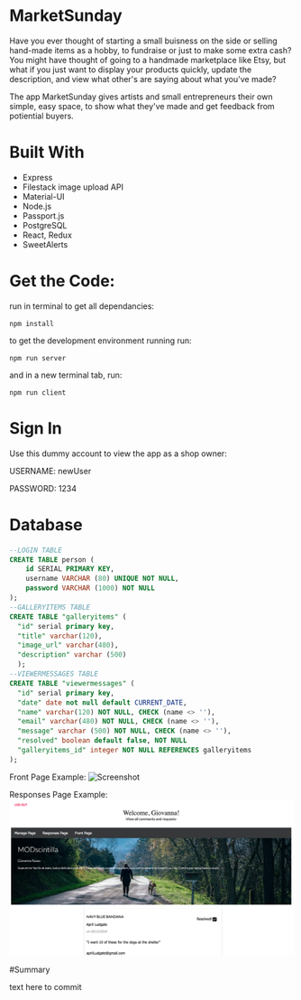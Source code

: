 # MarketSunday
Have you ever thought of starting a small buisness on the side or selling hand-made items as a hobby, to fundraise or just to make some extra cash? You might have thought of going to a handmade marketplace like Etsy, but what if you just want to display your products quickly, update the description, and view what other's are saying about what you've made? 

The app MarketSunday gives artists and small entrepreneurs their own simple, easy space, to show what they've made and get feedback from potiential buyers. 

# Built With
* Express
* Filestack image upload API
* Material-UI
* Node.js
* Passport.js
* PostgreSQL
* React, Redux
* SweetAlerts

# Get the Code: 

run in terminal to get all dependancies: 
```
npm install
```

to get the development environment running run:
```
npm run server
```
and in a new terminal tab, run:
```
npm run client
```

# Sign In

Use this dummy account to view the app as a shop owner: 

USERNAME: newUser

PASSWORD: 1234

# Database

```SQL
--LOGIN TABLE
CREATE TABLE person (
    id SERIAL PRIMARY KEY,
    username VARCHAR (80) UNIQUE NOT NULL,
    password VARCHAR (1000) NOT NULL
);
--GALLERYITEMS TABLE
CREATE TABLE "galleryitems" (
  "id" serial primary key,
  "title" varchar(120),
  "image_url" varchar(480),
  "description" varchar (500)
  );
--VIEWERMESSAGES TABLE
CREATE TABLE "viewermessages" (
  "id" serial primary key,
  "date" date not null default CURRENT_DATE,
  "name" varchar(120) NOT NULL, CHECK (name <> ''),
  "email" varchar(480) NOT NULL, CHECK (name <> ''),
  "message" varchar (500) NOT NULL, CHECK (name <> ''),
  "resolved" boolean default false, NOT NULL
  "galleryitems_id" integer NOT NULL REFERENCES galleryitems
);
```
Front Page Example: 
![Screenshot](FrontPage.png)

Responses Page Example:
![Screenshot](ResponsesPage.png)

#Summary

text here to commit 
